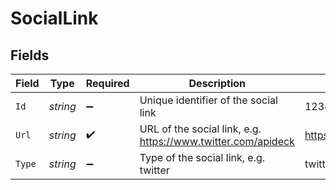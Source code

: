 # SocialLink


## Fields

| Field                                                        | Type                                                         | Required                                                     | Description                                                  | Example                                                      |
| ------------------------------------------------------------ | ------------------------------------------------------------ | ------------------------------------------------------------ | ------------------------------------------------------------ | ------------------------------------------------------------ |
| `Id`                                                         | *string*                                                     | :heavy_minus_sign:                                           | Unique identifier of the social link                         | 12345                                                        |
| `Url`                                                        | *string*                                                     | :heavy_check_mark:                                           | URL of the social link, e.g. https://www.twitter.com/apideck | https://www.twitter.com/apideck                              |
| `Type`                                                       | *string*                                                     | :heavy_minus_sign:                                           | Type of the social link, e.g. twitter                        | twitter                                                      |